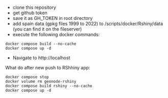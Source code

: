 - clone this repository
- get github token
- save it as GH_TOKEN in root directory
- add spain data (gpkg files 1999 to 2022) to /scripts/docker/Rshiny/data (you can find it on the fileserver)
- execute the following docker commands:

```
docker compose build --no-cache
docker compose up -d
```

- Navigate to http://localhost

What do after new push to RShhiny app:

```
docker compose stop
docker volume rm geonode-rshiny
docker compose build rshiny --no-cache
docker compose up -d
```
